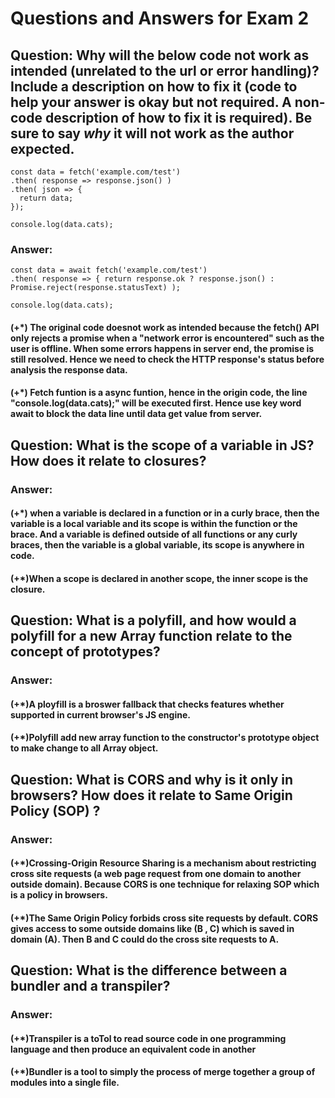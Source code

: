 # Questions and Answers for Exam 2

## Question: Why will the below code not work as intended (unrelated to the url or error handling)?  Include a description on how to fix it (code to help your answer is okay but not required.  A non-code description of how to fix it is required).  Be sure to say _why_ it will not work as the author expected.

```
const data = fetch('example.com/test')
.then( response => response.json() )
.then( json => { 
  return data;
});

console.log(data.cats);
```
### Answer:

 ```
 const data = await fetch('example.com/test')
 .then( response => { return response.ok ? response.json() : Promise.reject(response.statusText) );
 
 console.log(data.cats);
 ```
 
 #### (+*) The original code doesnot work as intended because the fetch() API only rejects a promise when a "network error is encountered" such as the user is offline. When some errors happens in server end, the promise is still resolved. Hence we need to check the HTTP response's status before analysis the response data.
 
 #### (+*) Fetch funtion is a async funtion, hence in the origin code, the line  "console.log(data.cats);" will be executed first. Hence use key word await to block the data line until data get value from server.

## Question: What is the scope of a variable in JS?  How does it relate to closures? 

### Answer: 
 
 #### (+*) when a variable is declared in a function or in a curly brace, then the variable is a local variable and its scope is within the function or the brace. And a variable is defined outside of all functions or any curly braces, then the variable is a global variable, its scope is anywhere in code.
 
 #### (+*)When a scope is declared in another scope, the inner scope is the closure.

## Question: What is a polyfill, and how would a polyfill for a new Array function relate to the concept of prototypes? 

### Answer:

#### (+*)A ployfill is a broswer fallback that checks features whether supported in current browser's JS engine.
#### (+*)Polyfill add new array function to the constructor's prototype object to make change to all Array object.

## Question: What is CORS and why is it only in browsers?  How does it relate to Same Origin Policy (SOP) ?

### Answer:

#### (+*)Crossing-Origin Resource Sharing is a mechanism about restricting cross site requests (a web page request from one domain to another outside domain). Because CORS is one technique for relaxing SOP which is a policy in browsers.

#### (+*)The Same Origin Policy forbids cross site requests by default. CORS gives access to some outside domains like (B , C) which is saved in domain (A). Then B and C could do the cross site requests to A.

## Question: What is the difference between a bundler and a transpiler?

### Answer:

#### (+*)Transpiler is a toTol to read source code in one programming language and then produce an equivalent code in another

#### (+*)Bundler is a tool to simply the process of merge together a group of modules into a single file.

